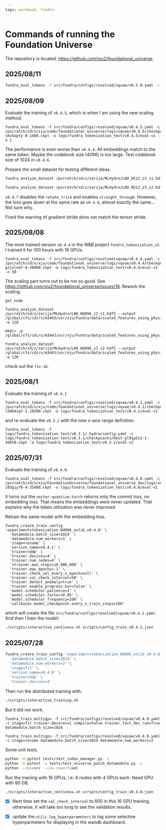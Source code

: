 ```yaml
---
tags: workbook, fundra
---
```


# Commands of running the Foundation Universe

The repository is located: https://github.com/xju2/foundational_universe.

## 2025/08/11
```bash
fundra_eval_tokens -f src/fundra/configs/resolved/vqvae/v0.5.0.yaml -c /pscratch/sd/x/xju/code/foundational_universe/logs/vqvae/v0.5.0/checkpoints/best-6lwjrt2h-0-6800.ckpt -o logs/fundra_tokenization_test/v0.5.0/eval-v1 -n 5
```

## 2025/08/09
Evaluate the training of `v0.4.5`, which is when I am using the new scaling method.
```bash!
fundra_eval_tokens -f src/fundra/configs/resolved/vqvae/v0.4.5.yaml -c /pscratch/sd/x/xju/code/foundational_universe/logs/vqvae/v0.4.5/checkpoints/best-smv6apty-0-1400.ckpt -o logs/fundra_tokenization_test/v0.4.5/eval-v1 -n 1
```
The performance is even worse than `v0.4.4`. All embeddings match to the same token.
Maybe the codebook size (4096) is too large. Test codebook size of 1024 in `v0.4.6`.

Prepare the small dataset for testing different ideas.
```bash
fundra_analyze_dataset /pscratch/sd/z/zarija/MLHydro/L80_N512_z3_s1.hdf5 --output /global/cfs/cdirs/m3443/usr/xju/Fundra/data/scaled_features_physics/.cache/L80_N512_z3_s1_cache/cosmo_fields.csv -w 6

fundra_analyze_dataset /pscratch/sd/z/zarija/MLHydro/L80_N512_z3_s2.hdf5 --output /global/cfs/cdirs/m3443/usr/xju/Fundra/data/scaled_features_physics/.cache/L80_N512_z3_s2_cache/cosmo_fields.csv -w 6
```

`v0.4.7` disables the `rotate_trick` and enables `straight_through`.
However, the loss goes down at the same rate as `v0.4.6`, almost exactly the same...
Not sure why.

Fixed the warning of gradient stride does not match the tensor stride.

## 2025/08/08
The most trained version `v0.4.4` in the W&B project `fundra_tokenization_v2`. I trained it for 100 hours with 16 GPUs.

```bash!
fundra_eval_tokens -f src/fundra/configs/resolved/vqvae/v0.4.4.yaml -c /pscratch/sd/x/xju/code/foundational_universe/logs/vqvae/v0.4.4/checkpoints/best-gzjnln47-4-38800.ckpt -o logs/fundra_tokenization_test/v0.4.4/eval-v1 -n 50
```

The scaling part turns out to be not so good. See https://github.com/xju2/foundational_universe/issues/16. Rework the scaling.

```bash!
get_node

fundra_analyze_dataset /pscratch/sd/z/zarija/MLHydro/L80_N4096_z3_s1.hdf5 --output /global/cfs/cdirs/m3443/usr/xju/Fundra/data/scaled_features_using_physics_scaling/.cache/L80_N4096_z3_s1_cache/dataset_statistics.csv -w 128

mkdir -p /global/cfs/cdirs/m3443/usr/xju/Fundra/data/scaled_features_using_physics_scaling/.cache/L80_N4096_z3_s2_cache

fundra_analyze_dataset /pscratch/sd/z/zarija/MLHydro/L80_N4096_z3_s2.hdf5 --output /global/cfs/cdirs/m3443/usr/xju/Fundra/data/scaled_features_using_physics_scaling/.cache/L80_N4096_z3_s2_cache/dataset_statistics.csv -w 128
```

check out the `fix-16`.

## 2025/08/1
Evaluate the training of `v0.4.1`
```bash!
fundra_eval_tokens -f src/fundra/configs/resolved/vqvae/v0.4.1.yaml -c /pscratch/sd/x/xju/code/foundational_universe/logs/vqvae/v0.4.1/checkpoints/best-ldd04iq7-2-19200.ckpt -o logs/fundra_tokenization_test/v0.4.1/eval-v1
```
and re-evaluate the `v0.3.1` with the new x-axis range definition.

```bash!
fundra_eval_tokens -f logs/fundra_tokenization_test/v0.3.1/.hydra/config.yaml -c logs/fundra_tokenization_test/v0.3.1/checkpoints/best-gl91p2s2-1-26650.ckpt -o logs/fundra_tokenization_test/v0.3.1/eval-v2
```

## 2025/07/31

Evaluate the training of `v0.4.0`.
```bash!
fundra_eval_tokens -f src/fundra/configs/resolved/vqvae/v0.4.0.yaml -c /pscratch/sd/x/xju/FoundationUniverse/foundational_universe_dev/logs/vqvae/v0.4.0/checkpoints/best-i03giyf6-4-35400.ckpt -o logs/fundra_tokenization_test/v0.4.0/eval-v1
```
It turns out the `vector-quantize-torch` returns only the commit loss, no embedding loss. That means the embeddings were never updated. That explains why the token utilization was never improved.

Retrain the same model with the embedding loss.

```bash!
fundra_create_train_config 'experiment=tokenization_N4096_exlib_v0.4.0' \
  'datamodule.batch_size=1024' \
  'datamodule.num_workers=1' \
  'stage=resume' \
  'version_name=v0.4.1' \
  'trainer=ddp' \
  'trainer.devices=4' \
  'trainer.num_nodes=4' \
  '+trainer.max_steps=10_000_000' \
  'trainer.max_epochs=-1' \
  'trainer.check_val_every_n_epoch=null' \
  'trainer.val_check_interval=50' \
  'trainer.detect_anomaly=true' \
  'trainer.enable_progress_bar=false' \
  'model.scheduler.patience=3' \
  'model.scheduler.factor=0.95' \
  'model.scheduler_frequency=100' \
  'callbacks.model_checkpoint.every_n_train_steps=100'
```
which will create the file `src/fundra/configs/resolved/vqvae/v0.4.1.yaml`. And then I train the model:

```bash
./scripts/interactive_continous.sh scripts/config_train_v0.4.1.json
```


## 2025/07/28

```bash
fundra_create_train_config 'experiment=tokenization_N4096_exlib_v0.4.0' \
  'datamodule.batch_size=1024' \
  'datamodule.num_workers=2' \
  'stage=fit' \
  'version_name=v0.4.0' \
  'trainer=ddp' \
  'trainer.devices=4'
```
Then run the distributed training with:
```bash
./scripts/interactive_training.sh
```
But it did not work.

```bash!
fundra_train_multigpu -f src/fundra/configs/resolved/vqvae/v0.4.0.yaml -c stage=fit trainer.devices=1 compile=False trainer.fast_dev_run=True datamodule.batch_size=1024

fundra_train_multigpu -f src/fundra/configs/resolved/vqvae/v0.4.0.yaml -c stage=resume datamodule.batch_size=1024 datamodule.num_workers=2
```

Some unit tests.
```bash
python -m pytest tests/test_index_manager.py -v
python -m pytest -s tests/test_universe_patch_datamodule.py -v
python --cov=src --cov-report=xml
```

Run the training with 16 GPUs, i.e. 4 nodes with 4 GPUs each. Need GPU with 80 GB.
```bash
./scripts/interactive_continous.sh scripts/config_train_v0.4.0.json
```
* [x] Next time set the `val_check_interval` to 600 in this 16 GPU training;
otherwise, it will take too long to see the validation results.
* [x] update the `utils.log_hyperparameters` to log some selective hyperparmeters
for displaying in the wandb dashboard.


